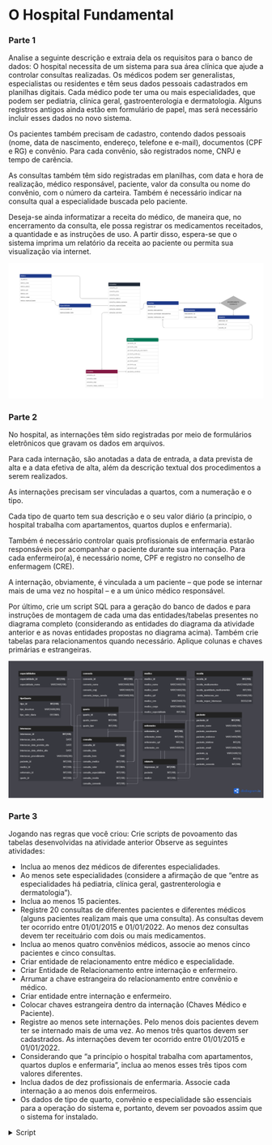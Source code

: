 # O Hospital Fundamental

### Parte 1
Analise a seguinte descrição e extraia dela os requisitos para o banco de dados:
O hospital necessita de um sistema para sua área clínica que ajude a controlar consultas realizadas. Os médicos podem ser generalistas, especialistas ou residentes e têm seus dados pessoais cadastrados em planilhas digitais. Cada médico pode ter uma ou mais especialidades, que podem ser pediatria, clínica geral, gastroenterologia e dermatologia. Alguns registros antigos ainda estão em formulário de papel, mas será necessário incluir esses dados no novo sistema.

Os pacientes também precisam de cadastro, contendo dados pessoais (nome, data de nascimento, endereço, telefone e e-mail), documentos (CPF e RG) e convênio. Para cada convênio, são registrados nome, CNPJ e tempo de carência.

As consultas também têm sido registradas em planilhas, com data e hora de realização, médico responsável, paciente, valor da consulta ou nome do convênio, com o número da carteira. Também é necessário indicar na consulta qual a especialidade buscada pelo paciente.

Deseja-se ainda informatizar a receita do médico, de maneira que, no encerramento da consulta, ele possa registrar os medicamentos receitados, a quantidade e as instruções de uso. A partir disso, espera-se que o sistema imprima um relatório da receita ao paciente ou permita sua visualização via internet.

![Parte1](fotos/parte1.png)

### Parte 2
No hospital, as internações têm sido registradas por meio de formulários eletrônicos que gravam os dados em arquivos. 

Para cada internação, são anotadas a data de entrada, a data prevista de alta e a data efetiva de alta, além da descrição textual dos procedimentos a serem realizados. 

As internações precisam ser vinculadas a quartos, com a numeração e o tipo. 

Cada tipo de quarto tem sua descrição e o seu valor diário (a princípio, o hospital trabalha com apartamentos, quartos duplos e enfermaria).

Também é necessário controlar quais profissionais de enfermaria estarão responsáveis por acompanhar o paciente durante sua internação. Para cada enfermeiro(a), é necessário nome, CPF e registro no conselho de enfermagem (CRE).

A internação, obviamente, é vinculada a um paciente – que pode se internar mais de uma vez no hospital – e a um único médico responsável.

Por último, crie um script SQL para a geração do banco de dados e para instruções de montagem de cada uma das entidades/tabelas presentes no diagrama completo (considerando as entidades do diagrama da atividade anterior e as novas entidades propostas no diagrama acima). Também crie tabelas para relacionamentos quando necessário. Aplique colunas e chaves primárias e estrangeiras.

![Parte2](fotos/parte2.png)

### Parte 3
Jogando nas regras que você criou: 
Crie scripts de povoamento das tabelas desenvolvidas na atividade anterior
Observe as seguintes atividades: 

- Inclua ao menos dez médicos de diferentes especialidades.
- Ao menos sete especialidades (considere a afirmação de que “entre as especialidades há pediatria, clínica geral, gastrenterologia e dermatologia”).
- Inclua ao menos 15 pacientes.
- Registre 20 consultas de diferentes pacientes e diferentes médicos (alguns pacientes realizam mais que uma consulta). As consultas devem ter ocorrido entre 01/01/2015 e 01/01/2022. Ao menos dez consultas devem ter receituário com dois ou mais medicamentos.
- Inclua ao menos quatro convênios médicos, associe ao menos cinco pacientes e cinco consultas.
- Criar entidade de relacionamento entre médico e especialidade. 
- Criar Entidade de Relacionamento entre internação e enfermeiro. 
- Arrumar a chave estrangeira do relacionamento entre convênio e médico.
- Criar entidade entre internação e enfermeiro.
- Colocar chaves estrangeira dentro da internação (Chaves Médico e Paciente).
- Registre ao menos sete internações. Pelo menos dois pacientes devem ter se internado mais de uma vez. Ao menos três quartos devem ser cadastrados. As internações devem ter ocorrido entre 01/01/2015 e 01/01/2022.
- Considerando que “a princípio o hospital trabalha com apartamentos, quartos duplos e enfermaria”, inclua ao menos esses três tipos com valores diferentes.
- Inclua dados de dez profissionais de enfermaria. Associe cada internação a ao menos dois enfermeiros.
- Os dados de tipo de quarto, convênio e especialidade são essenciais para a operação do sistema e, portanto, devem ser povoados assim que o sistema for instalado.

<details>
 <summary>Script</summary>

  ```mysql
  
  -- Adicionando covnenios
INSERT INTO convenio (convenio_nome, convenio_cnpj, convenio_tempo_carencia) VALUES
("Amil", 26444382000103, "24 Horas"),
("SulAmerica", 61838312000100, "30 Dias"),
("Bradesco Saude", 92680457000177, "180 Dias"),
("Unimed", 5910960900013, "2 Anos");

-- Aidicionando Especialidades
INSERT INTO especialidades (especialidade_nome) VALUES
("Pediatria"), 
("Clínica Geral"), 
("Gastrenterologia"), 
("Dermatologia"), 
("Psiquiatria"), 
("Ortopedia"), 
("Endocrinologia"), 
("Neurologia"), 
("Oncologia"), 
("Oftalmologia");

-- Adicionando médicos
INSERT INTO medico (medico_nome, medico_email, medico_cpf, medico_crm, medico_cargo, medico_especialidade) VALUES
("João Silva", "joao.silva@gmail.com", "111.222.333-44", "CRM-SP 12345", "Médico", 1),
("Pedro Santos", "pedro.santos@gmail.com", "111.222.333-45", "CRM-SP 23456", "Médico", 2),
("Maria Oliveira", "maria.oliveira@gmail.com", "111.222.333-46", "CRM-SP 34567", "Médico", 3),
("Roberto Costa", "roberto.costa@gmail.com", "111.222.333-47", "CRM-SP 45678", "Médico", 4),
("Amanda Ferreira", "amanda.ferreira@gmail.com", "111.222.333-48", "CRM-SP 56789", "Médico", 5),
("Lucas Souza", "lucas.souza@gmail.com", "111.222.333-49", "CRM-SP 67890", "Médico", 6),
("Carla Santos", "carla.santos@gmail.com", "111.222.333-50", "CRM-SP 78901", "Médico", 7),
("Julia Lima", "julia.lima@gmail.com", "111.222.333-51", "CRM-SP 89012", "Médico", 8),
("Rodrigo Almeida", "rodrigo.almeida@gmail.com", "111.222.333-52", "CRM-SP 90123", "Médico", 9),
("Luana Santos", "luana.santos@gmail.com", "111.222.333-53", "CRM-SP 01234", "Médico", 10);

-- Adicionando pacientes
INSERT INTO paciente (paciente_nome, paciente_nascimento, paciente_endereco, paciente_telefone, paciente_email, paciente_rg, paciente_cpf, paciente_convenio) VALUES
("Luísa Alves", "15-05-1982", "Rua José",11999998888, "luisa.alves@email.com", 55667788, 12345678900, 1),
("Pedro Henrique", "10-02-1975", "Avenida Brasil", 11987654321, "pedro.henrique@email.com", 11223344, 98765432111, 2),
("Ana Carolina", "20-07-1990", "Rua João Pessoa", 11333333333, "ana.caronlina@email.com", 44556677, 23456789022, 3),
("Lucas Mendes", "05-11-1988", "Rua General Glicério", 11777777777, "lucas.mendes@email.com", 88776655, 34567890133, 4),
("Mariana Ferreira", "02-09-1995", "Avenida Paulista", 1177778888, "mariana.ferreira@email.com", 77889900, 45678901244, 1),
("Guilherme Souza", "18-04-1980", "Rua do Rosário", 1155554444, "guilherme.souza@email.com", 33445566, 56789012355, 2),
("Fernanda Costa", "30-12-1985", "Avenida Rio Branco", 1166665555, "fernanda.costa@email.com", 22113344, 67890123466, 3),
("Bruno Santos", "25-06-1992", "Rua XV de Novembro", 1122221111, "bruno.santos@email.com", 55443322, 78901234577, 4),
("Marina Costa", "17-09-1987", "Rua Barão", 1133332222, "marina.costa@email.com", 88997766, 89012345688, 1),
("André Luiz", "01-02-1981", "Rua da Consolação", 1133334444, "andre.luiz@email.com", 11001122, 90123456799, 2),
("Camila Pereira", "19-06-1998", "Rua das Flores", 1144443333, "camila.pereira@email.com", 77665544, 1234567810, 3),
("Eduardo Santos", "07-03-1977", "Avenida Atlântica", 1122223333, "eduardo.santos@email.com", 66554433, 12345678901, 4),
("Juliana Ferreira", "13-12-1993", "Rua Major", 1144445555, "juliana.ferreira@email.com", 99887766, 234567890, 1),
("Rafaela Oliveira", "09-07-1991", "Rua Joaquim", 11977776666, "rafaela.oliveira@email.com", 99887766, 34567890123, 2),
("Gustavo Silva", "03-05-1986", "Avenida Rebouças", 1122223333, "gustavo.silva@email.com", 77665544, 45678901234, 3);

-- Inserindo Receitas
INSERT INTO receita (receita_medicamentos, receita_quantidade_medicamentos, receita_instrucoes_uso) VALUES
("Paracetamol", "500mg",  "1 comprimido de 6 em 6 horas durante 3 dias"),
("Dipirona", "500mg", "1 comprimido de 8 em 8 horas durante 2 dias"),
("Ibuprofeno", "400mg", "1 comprimido de 12 em 12 horas durante 5 dias"),
("Amoxicilina", "500mg", "1 comprimido de 8 em 8 horas durante 7 dias"),
("Omeprazol", "20mg", "1 comprimido de 12 em 12 horas durante 14 dias"),
("Diclofenaco", "50mg", "1 comprimido de 8 em 8 horas durante 3 dias"),
("Azitromicina", "500mg", "1 comprimido ao dia durante 5 dias"),
("Rivotril",  "2mg", "1 comprimido à noite antes de dormir"),
("Paroxetina ", "20mg", "1 comprimido de manhã após o café"),
("Sinvastatina",  "20mg", "1 comprimido à noite antes de dormir"),
("Losartana",  "50mg", "1 comprimido ao dia"),
("Captopril",  "25mg", "1 comprimido de 12 em 12 horas durante 7 dias"),
("Atenolol 25mg",  "1 comprimido ao dia"),
("Hidroclorotiazida", "25mg",  "1 comprimido ao dia"),
("Metformina", "500mg",  "1 comprimido de manhã e 1 comprimido à noite após as refeições"),
("Insulina", "Regular",  "aplicar 10 unidades antes das refeições"),
("Insulina", "NPH",  "aplicar 10 unidades à noite antes de dormir"),
("Levotiroxina","50mcg", "1 comprimido de manhã em jejum"),
("Clonazepam", "2mg", "1 comprimido antes de dormir"),
("Dexametasona", "4mg", "1 comprimido de manhã após o café durante 5 dias");

-- Inserindo Consultas
INSERT INTO consulta (consulta_data, consulta_hora, consulta_medico, consulta_valor, consulta_especialidade, consulta_receita, consulta_convenio, consulta_paciente) VALUES
    ('01-01-2015', '10:00:00', 1, 150, 1, 1, 1, 1),
    ('01-02-2015', '11:00:00', 2, 150, 2, 2, 2, 2),
    ('01-03-2015', '12:00:00', 3, 200, 3, 3, 3, 3),
    ('01-03-2015', '13:00:00', 4, 200, 4, 4, 4, 4),
    ('01-05-2015', '14:00:00', 5, 250, 5, 5, 1, 5),
    ('01-06-2015', '15:00:00', 6, 250, 6, 6, 2, 6),
    ('01-08-2015', '16:00:00', 7, 300, 7,7, 3, 7),
    ('01-08-2015', '17:00:00', 8, 300, 8, 8, 4, 8),
    ('01-09-2015', '18:00:00', 9, 350, 9, 9, 1, 9),
    ('01-10-2015', '19:00:00', 10, 350, 10, 10, 2, 10),
    ('01-01-2016', '10:00:00', 1, 150, 1, 11, 3, 11),
    ('01-02-2016', '11:00:00', 2, 150, 2, 12, 4, 12),
    ('01-03-2016', '12:00:00', 3, 200, 3, 13, 1, 13),
    ('01-03-2016', '13:00:00', 4, 200, 4, 14, 2, 14),
    ('01-05-2016', '14:00:00', 5, 250, 5, 15, 3, 15),
    ('01-06-2016', '15:00:00', 6, 250, 6, 16, 4, 1),
    ('01-08-2016', '16:00:00', 7, 300, 7, 17, 1, 2),
    ('08-01-2016', '17:00:00', 8, 300, 8, 18, 2, 3),
    ('01-09-2016', '18:00:00', 9, 350, 9, 19, 3, 4),
    ('01-10-2016', '19:00:00', 10, 350, 10, 20, 4, 5);

-- Inserindo Internações
INSERT INTO internacao (internacao_data_entrada, internacao_data_prevista_alta, internacao_data_efetiva_alta, internacao_procedimento, internacao_paciente_id, internacao_medico_id, internacao_enfermeiro_id, internacao_quarto_id) VALUES 
('2015-03-12', '2015-03-18', '2015-03-20', 'Cirurgia de emergência', 1, 3, 1, 1),
('2016-05-07', '2016-05-12', '2016-05-14', 'Cirurgia de emergência', 2, 4, 2, 2),
('2016-09-21', '2016-10-03', '2016-10-04', 'Cirurgia de emergência', 3, 1, 3, 3),
('2017-06-11', '2017-06-18', '2017-06-21', 'Cirurgia de emergência', 4, 2, 4, 2),
('2018-01-15', '2018-01-20', '2018-01-22', 'Cirurgia de emergência', 5, 3, 5, 1),
('2018-05-02', '2018-05-09', '2018-05-11', 'Cirurgia de emergência', 2, 4, 6, 3),
('2021-08-10', '2021-08-17', '2021-08-18', 'Cirurgia eletiva', 6, 1, 7, 2),
('2022-01-01', '2022-01-07', NULL, 'Cirurgia eletiva', 7, 2, 8, 3),
('2016-03-27', '2016-04-02', '2016-04-05', 'Cirurgia de emergência', 1, 5, 9, 1),
('2020-11-18', '2020-11-24', '2020-11-28', 'Cirurgia eletiva', 2, 6, 10, 2);

-- Inserindo quartos
INSERT INTO quarto (quarto_tipo, quarto_numero, quarto_andar, quarto_preco) VALUES 
('apartamento', 101, 1, 500.00),
('apartamento', 102, 1, 500.00),
('quarto duplo', 201, 2, 300.00),
('quarto duplo', 202, 2, 300.00),
('enfermaria', 301, 3, 150.00),
('enfermaria', 302, 3, 150.00),
('enfermaria', 303, 3, 150.00);

-- Inserindo enfermeiros
INSERT INTO enfermeiro (`enfermeiro_nome`, `enfermeiro_cpf`, `enfermeiro_cre`) VALUES 
    ('Carla Souza', '111.111.111-11', 'CRE-SP-123456'),
    ('Lucas Oliveira', '222.222.222-22', 'CRE-SP-654321'),
    ('Bruna Santo', '333.333.333-33', 'CRE-SP-987654'),
    ('Rafaela Costa', '444.444.444-44', 'CRE-SP-456789'),
    ('Paulo Ferreira', '555.555.555-55', 'CRE-SP-987654'),
    ('Camila Silva', '666.666.666-66', 'CRE-SP-789456'),
    ('Vinicius Almeida', '777.777.777-77', 'CRE-SP-321654'),
    ('Júlia Pereira', '888.888.888-88', 'CRE-SP-654987'),
    ('Tiago Rodrigues', '999.999.999-99', 'CRE-SP-159753'),
    ('Ana Lúcia Martins', '000.000.000-00', 'CRE-SP-753159');

-- Relacionando os enfermeiros com as internações
INSERT INTO enfermeiro_internacao (`enfermeiro_id`, `internacao_id`) VALUES 
    (1, 1),
    (2, 1),
    (3, 2),
    (4, 3),
    (5, 3),
    (6, 4),
    (7, 5),
    (8, 6),
    (9, 7),
    (10, 7),
    (2, 8),
    (3, 8),
    (4, 9),
    (5, 9),
    (6, 10),
    (7, 10);

-- Inserção de tipos de quartos
INSERT INTO tipoQuarto (tipo_quarto_descricao, tipo_quarto_valor) VALUES
('Apartamento', 500),
('Quarto Duplo', 300),
('Enfermaria', 150);
  
  ```
</details>
